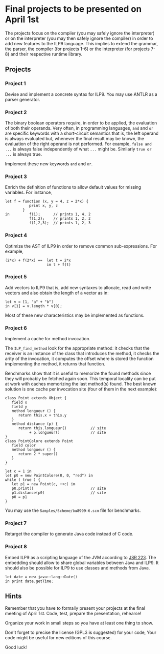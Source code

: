 Final projects to be presented on April 1st
===========================================

The projects focus on the compiler (you may safely ignore the
interpreter) or on the interpreter (you may then safely ignore the
compiler) in order to add new features to the ILP9 language. This
implies to extend the grammar, the parser, the compiler (for projects
1-6) or the interpreter (for projects 7-8) and their respective
runtime library.

Projects
--------

### Project 1 ###

Devise and implement a concrete syntax for ILP9. You may use ANTLR as
a parser generator.

### Project 2 ###

The binary boolean operators require, in order to be applied, the
evaluation of both their operands. Very often, in programming
languages, `and` and `or` are specific keywords with a short-circuit
semantics that is, the left operand is always evaluated but, whenever
the final result may be known, the evaluation of the right operand is not
performed. For example, `false and ...` is always false independently
of what `...` might be. Similarly `true or ...` is always true.

Implement these new keywords `and` and `or`.

### Project 3 ###

Enrich the definition of functions to allow default values for missing
variables. For instance,

```ilp
let f = function (x, y = 4, z = 2*x) {
           print x, y, z
        }
in         f(1);      // prints 1, 4, 2
           f(1,2);    // prints 1, 2, 2
           f(1,2,3);  // prints 1, 2, 3
```

### Project 4 ###

Optimize the AST of ILP9 in order to remove common sub-expressions.
For example,

```ilp
(2*x) + f(2*x) ==  let t = 2*x
                   in t + f(t)
```

### Project 5 ###

Add vectors to ILP9 that is, add new syntaxes to allocate, read and
write vectors and also obtain the length of a vector as in:

```ilp
let v = [1, "a" + "b"]
in v[1] = v.length * v[0];
```

Most of these new characteristics may be implemented as functions.

### Project 6 ###

Implement a cache for method invocation.

The `ILP_find_method` look for the appropriate method: it checks that
the receiver is an instance of the class that introduces the method,
it checks the arity of the invocation, it computes the offset where is
stored the function implementing the method, it returns that function.

Benchmarks show that it is useful to memorize the found methods since
they will probably be fetched again soon. This temporal locality can
be put at work with caches memorizing the last method(s) found. The
best known solution is one cache per invocation site (four of them in
the next example):

```ilp
class Point extends Object {
   field x 
   field y
   method longueur () {
      return this.x + this.y
   }
   method distance (p) {
      return this.longueur()           // site 
           + p.longueur()              // site
}
class PointColore extends Point
   field color
   method longueur () {
      return 2 * super()
   }
}

let c = 1 in
let p0 = new PointColore(0, 0, "red") in
while ( true ) {
   let p1 = new Point(c, ++c) in
   p0.print()                          // site
   p1.distance(p0)                     // site
   p0 = p1
}
```

You may use the `Samples/Scheme/bu8999-6.scm` file for benchmarks.

### Project 7 ###

Retarget the compiler to generate Java code instead of C code.

### Project 8 ###

Embed ILP9 as a scripting language of the JVM according to [JSR
223](https://www.jcp.org/en/jsr/detail?id=223). The embedding should
allow to share global variables between Java and ILP9. It should also
be possible for ILP9 to use classes and methods from Java.

```ilp
let date = new java::lang::Date()
in print date.getTime;
```


Hints
-----

Remember that you have to formally present your projects at the final
meeting of April 1st. Code, test, prepare the presentation, rehearse!

Organize your work in small steps so you have at least one thing to show.

Don't forget to precise the license (GPL3 is suggested) for your code,
Your code might be useful for new editions of this course.

Good luck!

